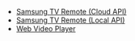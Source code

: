 
- [Samsung TV Remote (Cloud API)](tv/cloudremote.html)
- [Samsung TV Remote (Local API)](tv/remote.html)
- [Web Video Player](video/player.html)